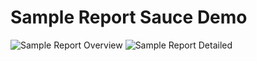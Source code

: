 # Sample Report Sauce Demo

![Sample Report Overview](../playwright-js/readme-data/SampleReportOverview.PNG)
![Sample Report Detailed](../playwright-js/readme-data/SampleReportOverview.PNG)
